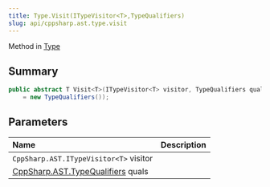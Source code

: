 ```yaml
---
title: Type.Visit(ITypeVisitor<T>,TypeQualifiers)
slug: api/cppsharp.ast.type.visit
---
```

Method in [Type](/api/cppsharp/ast/type)

## Summary



```csharp
public abstract T Visit<T>(ITypeVisitor<T> visitor, TypeQualifiers quals
    = new TypeQualifiers());
```

## Parameters

|Name|Description|
|:---|:---|
|`CppSharp.AST.ITypeVisitor<T>` visitor||
|[CppSharp.AST.TypeQualifiers](/api/cppsharp/ast/typequalifiers) quals||

